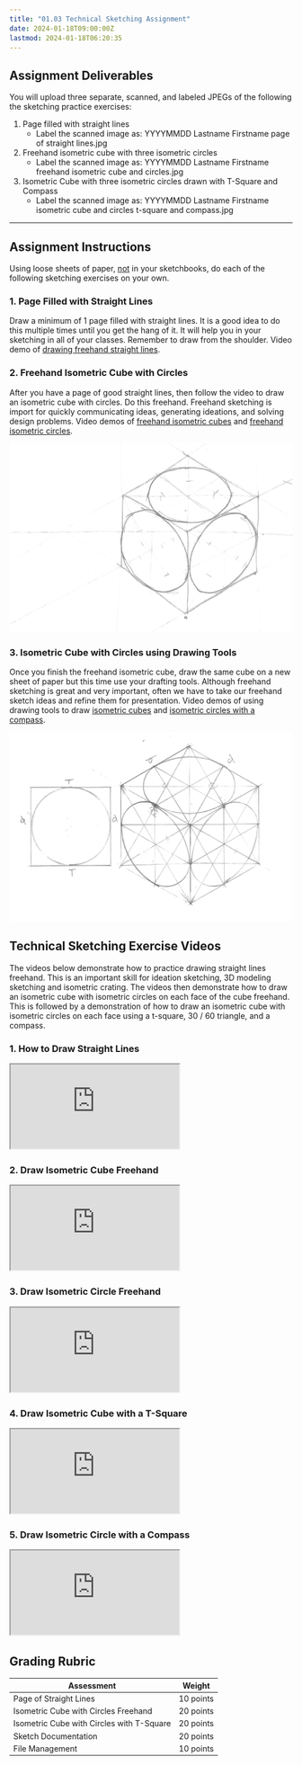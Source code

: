 ```yaml
---
title: "01.03 Technical Sketching Assignment"
date: 2024-01-18T09:00:00Z
lastmod: 2024-01-18T06:20:35
---
```


## Assignment Deliverables

You will upload three separate, scanned, and labeled JPEGs of the following the sketching practice exercises:

1.  Page filled with straight lines
    - Label the scanned image as: YYYYMMDD Lastname Firstname page of straight lines.jpg
2.  Freehand isometric cube with three isometric circles
    - Label the scanned image as: YYYYMMDD Lastname Firstname freehand isometric cube and circles.jpg
3.  Isometric Cube with three isometric circles drawn with T-Square and Compass
    - Label the scanned image as: YYYYMMDD Lastname Firstname isometric cube and circles t-square and compass.jpg

---

## Assignment Instructions

Using loose sheets of paper, <span style="text-decoration: underline;">not</span> in your sketchbooks, do each of the following sketching exercises on your own.

### 1. Page Filled with Straight Lines

Draw a minimum of 1 page filled with straight lines. It is a good idea to do this multiple times until you get the hang of it. It will help you in your sketching in all of your classes. Remember to draw from the shoulder. Video demo of [drawing freehand straight lines](https://www.youtu.be/UUQa2CtzIwE).

<div class="two-column-grid"><div>

### 2. Freehand Isometric Cube with Circles

After you have a page of good straight lines, then follow the video to draw an isometric cube with circles. Do this freehand. Freehand sketching is import for quickly communicating ideas, generating ideations, and solving design problems. Video demos of [freehand isometric cubes](https://www.youtu.be/8FkcqdCmT1U) and [freehand isometric circles](https://www.youtu.be/twj5luXIC_c).

</div>

![Freehand Isometric Cube with Circles Example](../../../../drawing/attachments/20220118-Isometric-Cube-with-Circles-Freehand-Example.jpg)

</div>

<div class="two-column-grid"><div>

### 3. Isometric Cube with Circles using Drawing Tools

Once you finish the freehand isometric cube, draw the same cube on a new sheet of paper but this time use your drafting tools. Although freehand sketching is great and very important, often we have to take our freehand sketch ideas and refine them for presentation. Video demos of using drawing tools to draw [isometric cubes](https://www.youtu.be/7t4ycR3fXJ4) and [isometric circles with a compass](https://www.youtu.be/EaTwlLaMYao).

</div>

![T-Square Isometric Cube with Circles Example](../../../../drawing/attachments/20220118-Isometric-Cube-with-Circles-T-Square-Example.jpg)

</div>

## Technical Sketching Exercise Videos

The videos below demonstrate how to practice drawing straight lines freehand. This is an important skill for ideation sketching, 3D modeling sketching and isometric crating. The videos then demonstrate how to draw an isometric cube with isometric circles on each face of the cube freehand. This is followed by a demonstration of how to draw an isometric cube with isometric circles on each face using a t-square, 30 / 60 triangle, and a compass.

<div class="tutorial-video-grid">

<div class="video-card">

### 1. How to Draw Straight Lines

<div class="iframe-16-9-container"><iframe class="youTubeIframe" src="https://www.youtube.com/embed/UUQa2CtzIwE?rel=0" width="300" height="150" allowfullscreen="allowfullscreen"></iframe></div>

</div>

<div class="video-card">

### 2. Draw Isometric Cube Freehand

<div class="iframe-16-9-container"><iframe class="youTubeIframe" src="https://www.youtube.com/embed/8FkcqdCmT1U?rel=0" width="300" height="150" allowfullscreen="allowfullscreen"></iframe></div>

</div>

<div class="video-card">

### 3. Draw Isometric Circle Freehand

<div class="iframe-16-9-container"><iframe class="youTubeIframe" src="https://www.youtube.com/embed/twj5luXIC_c?rel=0" width="300" height="150" allowfullscreen="allowfullscreen"></iframe></div>

</div>

<div class="video-card">

### 4. Draw Isometric Cube with a T-Square

<div class="iframe-16-9-container"><iframe class="youTubeIframe" src="https://www.youtube.com/embed/7t4ycR3fXJ4?rel=0" width="300" height="150" allowfullscreen="allowfullscreen"></iframe></div>

</div>

<div class="video-card">

### 5. Draw Isometric Circle with a Compass

<div class="iframe-16-9-container"><iframe class="youTubeIframe" src="https://www.youtube.com/embed/EaTwlLaMYao?rel=0" width="300" height="150" allowfullscreen="allowfullscreen"></iframe></div>

</div>

</div>

## Grading Rubric

<div class="responsive-table-markdown">

| Assessment                                | Weight    |
| ----------------------------------------- | --------- |
| Page of Straight Lines                    | 10 points |
| Isometric Cube with Circles Freehand      | 20 points |
| Isometric Cube with Circles with T-Square | 20 points |
| Sketch Documentation                      | 20 points |
| File Management                           | 10 points |

</div>
